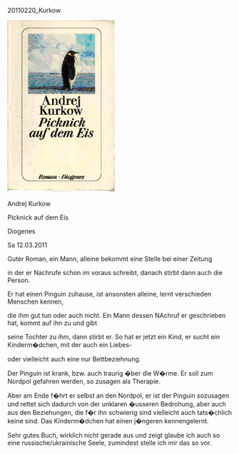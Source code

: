 



20110220\_Kurkow
  

![](../_bilder/20110220_kurkow0.png)  

  

Andrej Kurkow  

Picknick auf dem Eis  

Diogenes  

  

Sa 12.03.2011  

  

Guter Roman, ein Mann, alleine bekommt eine Stelle bei einer Zeitung  

in der er Nachrufe schon im voraus schreibt, danach stirbt dann auch die Person.  

Er hat einen Pinguin zuhause, ist ansonsten alleine, lernt verschieden Menschen kennen,  

die ihm gut tun oder auch nicht. Ein Mann dessen NAchruf er geschrieben hat, kommt auf ihn zu und gibt  

seine Tochter zu ihm, dann stirbt er. So hat er jetzt ein Kind, er sucht ein Kinderm�dchen, mit der auch ein Liebes-  

oder vielleicht auch eine nur Bettbeziehnung.  

  

Der Pinguin ist krank, bzw. auch traurig �ber die W�rme. Er soll zum Nordpol gefahren werden, so zusagen als Therapie.  

Aber am Ende f�hrt er selbst an den Nordpol, er ist der Pinguin sozusagen und rettet sich dadurch von der unklaren �usseren Bedrohung, aber auch aus den Beziehungen, die f�r ihn schwierig sind vielleicht auch tats�chlich keine sind. Das Kinderm�dchen hat einen j�ngeren kennengelernt.  

  

Sehr gutes Buch, wirklich nicht gerade aus und zeigt glaube ich auch so eine russische/ukrainische Seele, zumindest stelle ich mir das so vor.  

  

